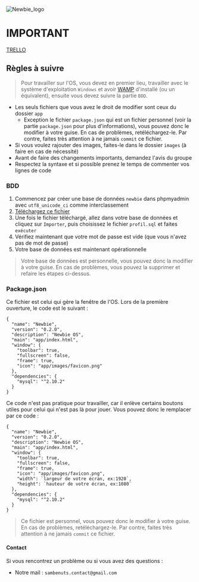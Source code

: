 ![Newbie_logo](http://img11.hostingpics.net/pics/941980logotransparent.png)

# IMPORTANT
[TRELLO](https://trello.com/b/g2MpFDzA)

## Règles à suivre
> Pour travailler sur l'OS, vous devez en premier lieu, travailler avec le système d'exploitation `Windows` et avoir [WAMP](http://www.wampserver.com/) d'installé (ou un équivalent), ensuite vous devez suivre la partie `BDD`.

- Les seuls fichiers que vous avez le droit de modifier sont ceux du dossier `app`
  - Exception le fichier `package.json` qui est un fichier personnel (voir la partie `package.json` pour plus d'informations), vous pouvez donc le modifier à votre guise. En cas de problèmes, retéléchargez-le. Par contre, faites très attention à ne jamais `commit` ce fichier.
- Si vous voulez rajouter des images, faites-le dans le dossier `images` (à faire en cas de nécessité)
- Avant de faire des changements importants, demandez l'avis du groupe
- Respectez la syntaxe et si possible prenez le temps de commenter vos lignes de code

### BDD
1. Commencez par créer une base de données `newbie` dans phpmyadmin avec `utf8_unicode_ci` comme interclassement
2. [Téléchargez ce fichier](https://drive.google.com/open?id=0B9r0GJvYkipNYzhTa09fSXJMMU0)
3. Une fois le fichier téléchargé, allez dans votre base de données et cliquez sur `Importer`, puis choisissez le fichier `profil.sql` et faites `exécuter`
4. Vérifiez maintenant que votre mot de passe est vide (que vous n'avez pas de mot de passe)
5. Votre base de données est maintenant opérationnelle

> Votre base de données est personnelle, vous pouvez donc la modifier à votre guise. En cas de problèmes, vous pouvez la supprimer et refaire les étapes ci-dessus.

### Package.json
Ce fichier est celui qui gère la fenêtre de l'OS. Lors de la première ouverture, le code est le suivant :
```
{
  "name": "Newbie",
  "version": "0.2.0",
  "description": "Newbie OS",
  "main": "app/index.html",
  "window": {
    "toolbar": true,
    "fullscreen": false,
    "frame": true,
    "icon": "app/images/favicon.png"
  },
  "dependencies": {
    "mysql": "^2.10.2"
  }
}
```
Ce code n'est pas pratique pour travailler, car il enlève certains boutons utiles pour celui qui n'est pas là pour jouer.
Vous pouvez donc le remplacer par ce code :
```
{
  "name": "Newbie",
  "version": "0.2.0",
  "description": "Newbie OS",
  "main": "app/index.html",
  "window": {
    "toolbar": true,
    "fullscreen": false,
    "frame": true,
    "icon": "app/images/favicon.png",
    "width": `largeur de votre écran, ex:1920`,
    "height": `hauteur de votre écran, ex:1080`
  },
  "dependencies": {
    "mysql": "^2.10.2"
  }
}
```
> Ce fichier est personnel, vous pouvez donc le modifier à votre guise. En cas de problèmes, retéléchargez-le. Par contre, faites très attention à ne jamais `commit` ce fichier.

#### Contact
Si vous rencontrez un problème ou si vous avez des questions :
* Notre mail : `sambenuts.contact@gmail.com`
